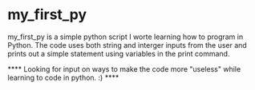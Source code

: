 # my_first_py

my_first_py is a simple python script I worte learning how to program in Python. The code uses both string and interger inputs from the user and prints out a simple statement using variables in the print command.

**** Looking for input on ways to make the code more "useless" while learning to code in python. :) **** 
